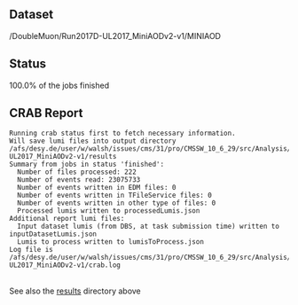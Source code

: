 ## Dataset 
/DoubleMuon/Run2017D-UL2017_MiniAODv2-v1/MINIAOD
## Status 
100.0% of the jobs finished
## CRAB Report 
```
Running crab status first to fetch necessary information.
Will save lumi files into output directory /afs/desy.de/user/w/walsh/issues/cms/31/pro/CMSSW_10_6_29/src/Analysis/Ntuplizer/test/crab_projects_DoubleMuon_UL2017/crab_DoubleMuon_Run2017D-UL2017_MiniAODv2-v1/results
Summary from jobs in status 'finished':
  Number of files processed: 222
  Number of events read: 23075733
  Number of events written in EDM files: 0
  Number of events written in TFileService files: 0
  Number of events written in other type of files: 0
  Processed lumis written to processedLumis.json
Additional report lumi files:
  Input dataset lumis (from DBS, at task submission time) written to inputDatasetLumis.json
  Lumis to process written to lumisToProcess.json
Log file is /afs/desy.de/user/w/walsh/issues/cms/31/pro/CMSSW_10_6_29/src/Analysis/Ntuplizer/test/crab_projects_DoubleMuon_UL2017/crab_DoubleMuon_Run2017D-UL2017_MiniAODv2-v1/crab.log
```
<br>See also the [results](results) directory above<br>
